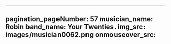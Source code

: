 ------
pagination_pageNumber: 57
musician_name: Robin
band_name: Your Twenties.
img_src: images/musician0062.png
onmouseover_src: 
------